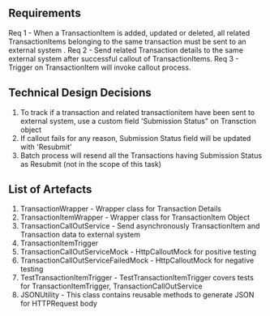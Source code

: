 Requirements
-------------
Req 1 -  When a TransactionItem is added, updated or deleted, all related TransactionItems belonging to the same transaction must be sent to an external system .
Req 2 - Send related Transaction details to the same external system after successful callout of TransactionItems.
Req 3 - Trigger on TransactionItem will invoke callout process.

Technical Design Decisions
-------------------------
1. To track if a transaction and related transactionitem have been sent to external system, use a custom field 'Submission Status" on Transction object
2. If callout fails for any reason, Submission Status field will be updated with 'Resubmit' 
3. Batch process will resend all the Transactions having Submission Status as Resubmit (not in the scope of this task)

List of Artefacts
------------------
1. TransactionWrapper - Wrapper class for Transaction Details
2. TransactionItemWrapper - Wrapper class for TransactionItem Object
3. TransactionCallOutService - Send asynchronously TransactionItem and Transaction data to external system
4. TransactionItemTrigger
5. TransactionCallOutServiceMock - HttpCalloutMock for positive testing
6. TransactionCallOutServiceFailedMock - HttpCalloutMock for negative testing
7. TestTransactionItemTrigger - TestTransactionItemTrigger covers tests for TransactionItemTrigger, TransactionCallOutService
8. JSONUtility - This class contains reusable methods to generate JSON for HTTPRequest body
